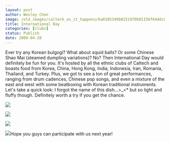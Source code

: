 ```yaml
---
layout: post
author: Wesley Chen
image: /old_images/caltech_as_it_happens/6a0105349b8251970b01156f64ddc0970c.jpg
title: International Day
categories: [clubs]
status: Publish
date: 2009-04-28
---
```


Ever try any Korean bulgogi? What about squid balls? Or some Chinese Shao Mai (steamed dumpling variations)? 
No?
Then International Day would definitely be fun for you. It's hosted by all the ethnic clubs of Caltech and boasts food from Korea, China, Hong Kong, India, Indonesia, Iran, Romania, Thailand, and Turkey. 
Plus, we got to see a ton of great performances, ranging from drum cadences, Chinese pop songs, and even a mixture of the east and west with some beatboxing with Korean traditional instruments. 
Let's take a quick look:
I forgot the name of this dish...&gt;_&lt;* but so light and fluffy though. Definitely worth a try if you get the chance.


![](/old_images/6a0105349b8251970b0115705b0b81970b-800wi.jpg)

![](/old_images/caltech_as_it_happens/6a0105349b8251970b0115705b0be7970b.jpg)

![](/old_images/caltech_as_it_happens/6a0105349b8251970b01156f64df3d970c.jpg)

![](/old_images/caltech_as_it_happens/6a0105349b8251970b0115705b0d40970b.jpg)Hope you guys can participate with us next year!
